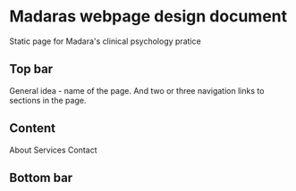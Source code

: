 # Madaras webpage design document
Static page for Madara's clinical psychology pratice
## Top bar
General idea - name of the page. And two or three navigation links to sections in the page.
## Content
About
Services
Contact
## Bottom bar
